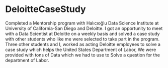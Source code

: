 # DeloitteCaseStudy
Completed a Mentorship program with Halıcıoğlu Data Science Institute at University of California-San Diego and Deloitte. 
I got an opportunity to meet with a Data Scientist at Deloitte on a weekly basis and solved a case study with other students
who like me were selected to take part in the program. 
Three other students and I, worked as acting Deloitte employees to solve a case study which helps the United States Department of Labor,
We were provided with tons of Data which we had to use to Solve a question for the department of Labor. 
